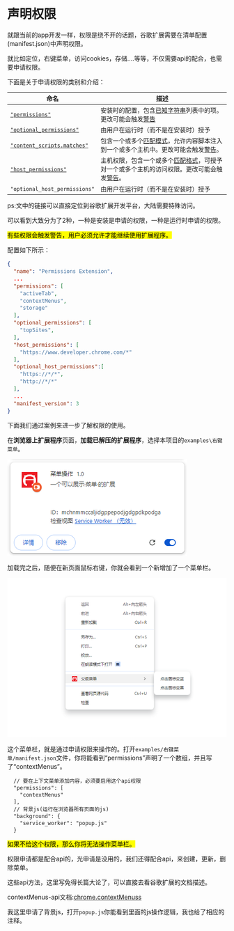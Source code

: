 # 声明权限

就跟当前的app开发一样，权限是绕不开的话题，谷歌扩展需要在清单配置(manifest.json)中声明权限。

就比如定位，右键菜单，访问cookies，存储....等等，不仅需要api的配合，也需要申请权限。

下面是关于申请权限的类别和介绍：



| 命名                                                                                                                                       | 描述                                                                                                                                                                                                                                           |
| ---------------------------------------------------------------------------------------------------------------------------------------- | -------------------------------------------------------------------------------------------------------------------------------------------------------------------------------------------------------------------------------------------- |
| [`"permissions"`](https://developer.chrome.com/docs/extensions/reference/permissions-list?hl=zh-cn)                                      | 安装时的配置，包含[已知字符串](https://developer.chrome.com/docs/extensions/reference/permissions-list?hl=zh-cn)列表中的项。更改可能会触发[警告](https://developer.chrome.com/docs/extensions/develop/concepts/declare-permissions?hl=zh-cn#warnings)                     |
| [`"optional_permissions"`](https://developer.chrome.com/docs/extensions/reference/api/permissions?hl=zh-cn)                              | 由用户在运行时（而不是在安装时）授予                                                                                                                                                                                                                           |
| [`"content_scripts.matches"`](https://developer.chrome.com/docs/extensions/develop/concepts/content-scripts?hl=zh-cn#static-declarative) | 包含一个或多个[匹配模式](https://developer.chrome.com/docs/extensions/develop/concepts/match-patterns?hl=zh-cn)，允许内容脚本注入到一个或多个主机中。更改可能会触发[警告](https://developer.chrome.com/docs/extensions/develop/concepts/declare-permissions?hl=zh-cn#warnings)。     |
| [`"host_permissions"`](https://developer.chrome.com/docs/extensions/develop/concepts/declare-permissions?hl=zh-cn#host-permissions)      | 主机权限，包含一个或多个[匹配格式](https://developer.chrome.com/docs/extensions/develop/concepts/match-patterns?hl=zh-cn)，可授予对一个或多个主机的访问权限。更改可能会触发[警告](https://developer.chrome.com/docs/extensions/develop/concepts/declare-permissions?hl=zh-cn#warnings)。 |
| `"optional_host_permissions"`                                                                                                            | 由用户在运行时（而不是在安装时）授予                                                                                                                                                                                                                           |

ps:文中的链接可以直接定位到谷歌扩展开发平台，大陆需要特殊访问。

可以看到大致分为了2种，一种是安装是申请的权限，一种是运行时申请的权限。

<mark>有些权限会触发警告，用户必须允许才能继续使用扩展程序。</mark>

配置如下所示：

```json
{
  "name": "Permissions Extension",
  ...
  "permissions": [
    "activeTab",
    "contextMenus",
    "storage"
  ],
  "optional_permissions": [
    "topSites",
  ],
  "host_permissions": [
    "https://www.developer.chrome.com/*"
  ],
  "optional_host_permissions":[
    "https://*/*",
    "http://*/*"
  ],
  ...
  "manifest_version": 3
}
```

下面我们通过案例来进一步了解权限的使用。

在**浏览器上扩展程序**页面，**加载已解压的扩展程序**，选择本项目的`examples\右键菜单`。

![image.png](./images/2.png)

加载完之后，随便在新页面鼠标右键，你就会看到一个新增加了一个菜单栏。

![image.png](./images/3.png)

这个菜单栏，就是通过申请权限来操作的。打开`examples/右键菜单/manifest.json`文件，你将能看到“permissions”声明了一个数组，并且写了“contextMenus”。

```
  // 要在上下文菜单添加内容，必须要启用这个api权限
  "permissions": [
    "contextMenus"
  ],
  // 背景js(运行在浏览器所有页面的js)
  "background": {
    "service_worker": "popup.js"
  }
```

<mark>如果不给这个权限，那么你将无法操作菜单栏。</mark>

权限申请都是配合api的，光申请是没用的，我们还得配合api，来创建，更新，删除菜单。

这些api方法，这里写免得长篇大论了，可以直接去看谷歌扩展的文档描述。

contextMenus-api文档:[chrome.contextMenuss](https://developer.chrome.com/docs/extensions/reference/api/contextMenus)

我这里申请了背景js，打开`popup.js`你能看到里面的js操作逻辑，我也给了相应的注释。


